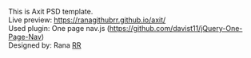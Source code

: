 This is Axit PSD template.<br>
Live preview: https://ranagithubrr.github.io/axit/ <br>
Used plugin: One page nav.js (https://github.com/davist11/jQuery-One-Page-Nav) <br>
Designed by: Rana <a href="https://www.facebook.com/fb.rana.rr">RR</a> <br>

